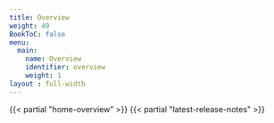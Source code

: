 ```yaml
---
title: Overview
weight: 40
BookToC: false
menu:
  main:
    name: Overview
    identifier: overview
    weight: 1 
layout : full-width
---
```


{{< partial "home-overview" >}}
{{< partial "latest-release-notes" >}}